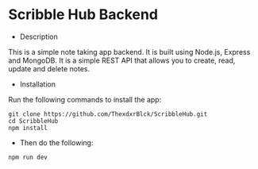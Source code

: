 # Scribble Hub Backend

- Description

This is a simple note taking app backend. It is built using Node.js, Express and MongoDB. It is a simple REST API that allows you to create, read, update and delete notes.

- Installation

Run the following commands to install the app:

```
git clone https://github.com/ThexdxrBlck/ScribbleHub.git
cd ScribbleHub
npm install
```

- Then do the following:

```
npm run dev
```

